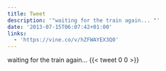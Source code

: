 ```yaml
---
title: Tweet
description: '"waiting for the train again... "'
date: '2013-07-15T06:07:42+01:00'
links:
  - 'https://vine.co/v/hZFWAYEX3Q0'
---
```

waiting for the train again... 
      {{< tweet 0 0 >}}
    
